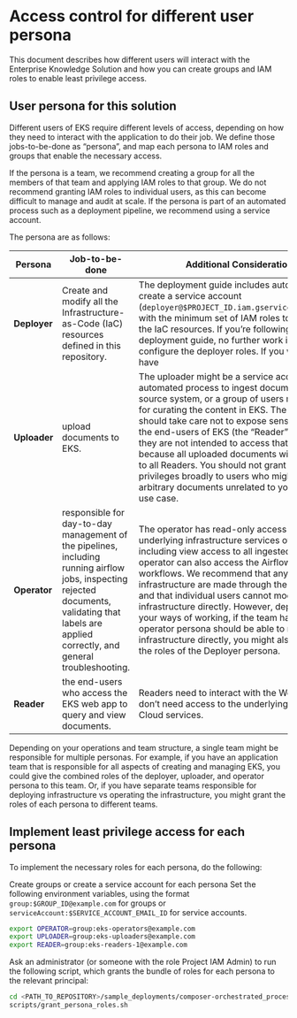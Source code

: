 # Access control for different user persona

This document describes how different users will interact with the Enterprise Knowledge Solution and how you can create groups and IAM roles to enable least privilege access.

## User persona for this solution

Different users of EKS require different levels of access, depending on how they need to interact with the application to do their job. We define those jobs-to-be-done as “persona”, and map each persona to IAM roles and groups that enable the necessary access.

If the persona is a team, we recommend creating a group for all the members of that team and applying IAM roles to that group. We do not recommend granting IAM roles to individual users, as this can become difficult to manage and audit at scale. If the persona is part of an automated process such as a deployment pipeline, we recommend using a service account.

The persona are as follows:

| Persona      | Job-to-be-done                                                                                                                                                                                    | Additional Considerations                                                                                                                                                                                                                                                                                                                                                                                                                                                                                                                                 | IAM roles                                                                                                 |
| ------------ | ------------------------------------------------------------------------------------------------------------------------------------------------------------------------------------------------- | --------------------------------------------------------------------------------------------------------------------------------------------------------------------------------------------------------------------------------------------------------------------------------------------------------------------------------------------------------------------------------------------------------------------------------------------------------------------------------------------------------------------------------------------------------- | --------------------------------------------------------------------------------------------------------- |
| **Deployer** | Create and modify all the Infrastructure-as-Code (IaC) resources defined in this repository.                                                                                                      | The deployment guide includes automation to create a service account (`deployer@$PROJECT_ID.iam.gserviceaccount.com`) with the minimum set of IAM roles to deploy all the IaC resources. If you’re following the deployment guide, no further work is required to configure the deployer roles. If you want users to have                                                                                                                                                                                                                                 | [persona_roles_deployer.txt](sample-deployments/composer-orchestrated-process/persona_roles_deployer.txt) |
| **Uploader** | upload documents to EKS.                                                                                                                                                                          | The uploader might be a service account in an automated process to ingest documents from a source system, or a group of users responsible for curating the content in EKS. The uploader should take care not to expose sensitive data to the end-users of EKS (the “Reader” persona) if they are not intended to access that data, because all uploaded documents will be available to all Readers. You should not grant uploader privileges broadly to users who might add arbitrary documents unrelated to your business use case.                      | [persona_roles_uploader.txt](sample-deployments/composer-orchestrated-process/persona_roles_uploader.txt) |
| **Operator** | responsible for day-to-day management of the pipelines, including running airflow jobs, inspecting rejected documents, validating that labels are applied correctly, and general troubleshooting. | The operator has read-only access to the underlying infrastructure services of EKS, including view access to all ingested data. The operator can also access the Airflow UI to trigger workflows. We recommend that any changes to infrastructure are made through the IaC pipeline and that individual users cannot modify infrastructure directly. However, depending on your ways of working, if the team handling the operator persona should be able to modify infrastructure directly, you might also grant them the roles of the Deployer persona. | [persona_roles_operator.txt](sample-deployments/composer-orchestrated-process/persona_roles_operator.txt) |
| **Reader**   | the end-users who access the EKS web app to query and view documents.                                                                                                                             | Readers need to interact with the Web-UI, but don’t need access to the underlying Google Cloud services.                                                                                                                                                                                                                                                                                                                                                                                                                                                  | [persona_roles_reader.txt](sample-deployments/composer-orchestrated-process/persona_roles_reader.txt)     |

Depending on your operations and team structure, a single team might be responsible for multiple personas. For example, if you have an application team that is responsible for all aspects of creating and managing EKS, you could give the combined roles of the deployer, uploader, and operator persona to this team. Or, if you have separate teams responsible for deploying infrastructure vs operating the infrastructure, you might grant the roles of each persona to different teams.

## Implement least privilege access for each persona

To implement the necessary roles for each persona, do the following:

Create groups or create a service account for each persona
Set the following environment variables, using the format `group:$GROUP_ID@example.com` for groups or `serviceAccount:$SERVICE_ACCOUNT_EMAIL_ID` for service accounts.

```bash
export OPERATOR=group:eks-operators@example.com
export UPLOADER=group:eks-uploaders@example.com
export READER=group:eks-readers-1@example.com
```

Ask an administrator (or someone with the role Project IAM Admin) to run the following script, which grants the bundle of roles for each persona to the relevant principal:

```bash
cd <PATH_TO_REPOSITORY>/sample_deployments/composer-orchestrated_process
scripts/grant_persona_roles.sh
```
